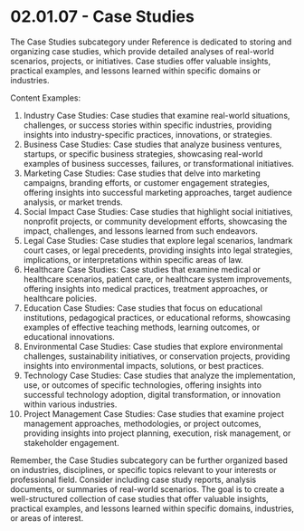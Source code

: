 # 02.01.07 - Case Studies

The Case Studies subcategory under Reference is dedicated to storing and organizing case studies, which provide detailed analyses of real-world scenarios, projects, or initiatives. Case studies offer valuable insights, practical examples, and lessons learned within specific domains or industries.

Content Examples:

1. Industry Case Studies: Case studies that examine real-world situations, challenges, or success stories within specific industries, providing insights into industry-specific practices, innovations, or strategies.
2. Business Case Studies: Case studies that analyze business ventures, startups, or specific business strategies, showcasing real-world examples of business successes, failures, or transformational initiatives.
3. Marketing Case Studies: Case studies that delve into marketing campaigns, branding efforts, or customer engagement strategies, offering insights into successful marketing approaches, target audience analysis, or market trends.
4. Social Impact Case Studies: Case studies that highlight social initiatives, nonprofit projects, or community development efforts, showcasing the impact, challenges, and lessons learned from such endeavors.
5. Legal Case Studies: Case studies that explore legal scenarios, landmark court cases, or legal precedents, providing insights into legal strategies, implications, or interpretations within specific areas of law.
6. Healthcare Case Studies: Case studies that examine medical or healthcare scenarios, patient care, or healthcare system improvements, offering insights into medical practices, treatment approaches, or healthcare policies.
7. Education Case Studies: Case studies that focus on educational institutions, pedagogical practices, or educational reforms, showcasing examples of effective teaching methods, learning outcomes, or educational innovations.
8. Environmental Case Studies: Case studies that explore environmental challenges, sustainability initiatives, or conservation projects, providing insights into environmental impacts, solutions, or best practices.
9. Technology Case Studies: Case studies that analyze the implementation, use, or outcomes of specific technologies, offering insights into successful technology adoption, digital transformation, or innovation within various industries.
10. Project Management Case Studies: Case studies that examine project management approaches, methodologies, or project outcomes, providing insights into project planning, execution, risk management, or stakeholder engagement.

Remember, the Case Studies subcategory can be further organized based on industries, disciplines, or specific topics relevant to your interests or professional field. Consider including case study reports, analysis documents, or summaries of real-world scenarios. The goal is to create a well-structured collection of case studies that offer valuable insights, practical examples, and lessons learned within specific domains, industries, or areas of interest.